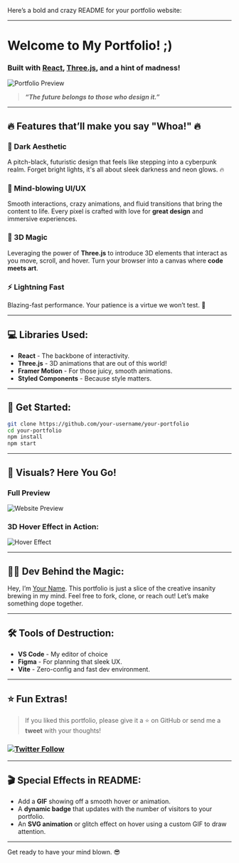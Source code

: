 Here’s a bold and crazy README for your portfolio website:

---

#  Welcome to My Portfolio! ;)  
### Built with [React](https://reactjs.org/), [Three.js](https://threejs.org/), and a hint of madness! 

![Portfolio Preview](https://user-images.githubusercontent.com/your-gif-link)  
> **_“The future belongs to those who design it.”_**

---

## 🔥 Features that’ll make you say "Whoa!" 🔥

### 🖤 Dark Aesthetic
A pitch-black, futuristic design that feels like stepping into a cyberpunk realm. Forget bright lights, it's all about sleek darkness and neon glows. 🔥

### 🎨 Mind-blowing UI/UX
Smooth interactions, crazy animations, and fluid transitions that bring the content to life. Every pixel is crafted with love for **great design** and immersive experiences.

### 🌌 3D Magic
Leveraging the power of **Three.js** to introduce 3D elements that interact as you move, scroll, and hover. Turn your browser into a canvas where **code meets art**.

### ⚡ Lightning Fast
Blazing-fast performance. Your patience is a virtue we won’t test. 🚀

---

## 💻 Libraries Used:
- **React** - The backbone of interactivity.
- **Three.js** - 3D animations that are out of this world!
- **Framer Motion** - For those juicy, smooth animations.
- **Styled Components** - Because style matters.

---

## 🚀 Get Started:
```bash
git clone https://github.com/your-username/your-portfolio
cd your-portfolio
npm install
npm start
```

---

## 📸 Visuals? Here You Go!

### Full Preview
![Website Preview](https://furqanmakhdoomi.netlify.app)

### 3D Hover Effect in Action:
![Hover Effect](https://your-crazy-gif-url)

---

## 🧑‍💻 Dev Behind the Magic:
Hey, I’m [Your Name](https://github.com/your-github). This portfolio is just a slice of the creative insanity brewing in my mind. Feel free to fork, clone, or reach out! Let’s make something dope together.

---

## 🛠 Tools of Destruction:
- **VS Code** - My editor of choice
- **Figma** - For planning that sleek UX.
- **Vite** - Zero-config and fast dev environment.
  
---

## ⭐ Fun Extras!
> If you liked this portfolio, please give it a ⭐ on GitHub or send me a **tweet** with your thoughts!  
### [![Twitter Follow](https://img.shields.io/twitter/follow/furmak?style=social)](https://twitter.com/furmak)

---

## 🎬 Special Effects in README:
- Add a **GIF** showing off a smooth hover or animation.
- A **dynamic badge** that updates with the number of visitors to your portfolio.
- An **SVG animation** or glitch effect on hover using a custom GIF to draw attention.

---

Get ready to have your mind blown. 😎

